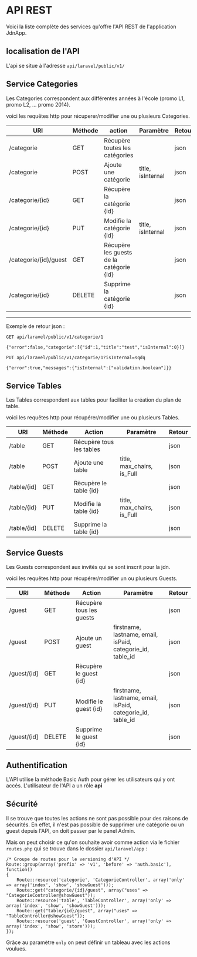 # API REST

Voici la liste complète des services qu'offre l'API REST de l'application JdnApp.

## localisation de l'API

L'api se situe à l'adresse `api/laravel/public/v1/`

## Service Categories

Les Categories correspondent aux différentes années à l'école (promo L1, promo L2, ... promo 2014).

voici les requêtes http pour récuperer/modifier une ou plusieurs Categories.

| URI               | Méthode   | action                            | Paramètre             | Retour    |
|-----------------  |---------  |--------------------------------   |-------------------    |--------   |
| /categorie        | GET       | Récupère toutes les catégories    |                       | json      |
| /categorie        | POST      | Ajoute une catégorie              | title, isInternal     | json      |
| /categorie/{id}   | GET       | Récupère la catégorie {id}        | 					    | json      |
| /categorie/{id}   | PUT       | Modifie la catégorie {id}         | title, isInternal     | json      |
| /categorie/{id}/guest | GET   | Récupère les guests de la catégorie {id} |                | json      |
| /categorie/{id}   | DELETE    | Supprime la catégorie {id}        |                       | json      |

-----------------

Exemple de retour json :

    GET api/laravel/public/v1/categorie/1

    {"error":false,"categorie":[{"id":1,"title":"test","isInternal":0}]}

    PUT api/laravel/public/v1/categorie/1?isInternal=sqdq

    {"error":true,"messages":{"isInternal":["validation.boolean"]}}


## Service Tables

Les Tables correspondent aux tables pour faciliter la création du plan de table.

voici les requêtes http pour récupérer/modifier une ou plusieurs Tables.

| URI           | Méthode   | Action                    | Paramètre                                         | Retour    |
|-------------  |---------  |-------------------------- |-------------------------------------------------- |--------   |
| /table        | GET       | Récupère tous les tables  |                                                   | json      |
| /table        | POST      | Ajoute une table          | title, max_chairs, is_Full                        | json      |
| /table/{id]   | GET       | Rècupère le table {id}    |                                                   | json      |
| /table/{id}   | PUT       | Modifie la table {id}     | title, max_chairs, is_Full                        | json      |
| /table/{id]   | DELETE    | Supprime la table {id}    |                                                   | json      |


## Service Guests

Les Guests correspondent aux invités qui se sont inscrit pour la jdn.

voici les requêtes http pour récupérer/modifier un ou plusieurs Guests.

| URI         	| Méthode 	| Action                   	| Paramètre                                        	            | Retour 	|
|-------------	|---------	|--------------------------	|-------------------------------------------------------------  |--------	|
| /guest      	| GET     	| Récupère tous les guests 	|                                                  	            | json   	|
| /guest      	| POST    	| Ajoute un guest          	| firstname, lastname, email, isPaid, categorie_id, table_id    | json   	|
| /guest/{id] 	| GET     	| Rècupère le guest {id}   	|                                                  	            | json   	|
| /guest/{id} 	| PUT     	| Modifie le guest {id}    	| firstname, lastname, email, isPaid, categorie_id, table_id    | json     	|
| /guest/{id]   | DELETE    | Supprime le guest {id}    |                                                               | json      |


## Authentification

L'API utilise la méthode Basic Auth pour gérer les utilisateurs qui y ont accés.
L'utilisateur de l'API a un rôle **api**

## Sécurité

Il se trouve que toutes les actions ne sont pas possible pour des raisons de sécurités. En effet, il n'est pas possible de supprimer une catégorie ou un guest depuis l'API, on doit passer par le panel Admin.

Mais on peut choisir ce qu'on souhaite avoir comme action via le fichier `routes.php` qui se trouve dans le dossier `api/laravel/app` :

    /* Groupe de routes pour le versioning d'API */
    Route::group(array('prefix' => 'v1', 'before' => 'auth.basic'), function()
    {
        Route::resource('categorie', 'CategorieController', array('only' => array('index', 'show', 'showGuest')));
        Route::get("categorie/{id}/guest", array("uses" => "CategorieController@showGuest"));
        Route::resource('table', 'TableController', array('only' => array('index', 'show', 'showGuest')));
        Route::get("table/{id}/guest", array("uses" => "TableController@showGuest"));
        Route::resource('guest', 'GuestController', array('only' => array('index', 'show', 'store')));
    });


Grâce au paramètre `only` on peut définir un tableau avec les actions voulues.